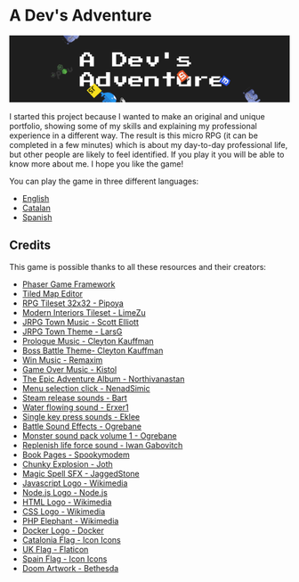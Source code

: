# A Dev's Adventure

<p style="text-align: center;">
  <img src="./src/web/images/cover.png" />
</p>

I started this project because I wanted to make an original and unique portfolio, showing some of my skills and explaining my professional experience in a different way. The result is this micro RPG (it can be completed in a few minutes) which is about my day-to-day professional life, but other people are likely to feel identified. If you play it you will be able to know more about me. I hope you like the game!

You can play the game in three different languages:

- [English](https://albert-gonzalez.github.io/a-dev-adventure-game/)
- [Catalan](https://albert-gonzalez.github.io/a-dev-adventure-game/index.ca.html)
- [Spanish](https://albert-gonzalez.github.io/a-dev-adventure-game/index.es.html)

## Credits

This game is possible thanks to all these resources and their creators:

<ul>
  <li>
    <a href="https://phaser.io/">Phaser Game Framework</a>
  </li>
  <li>
    <a href="https://www.mapeditor.org/">Tiled Map Editor</a>
  </li>
  <li>
    <a href="https://pipoya.itch.io/pipoya-rpg-tileset-32x32"
      >RPG Tileset 32x32 - Pipoya</a
    >
  </li>
  <li>
    <a href="https://limezu.itch.io/moderninteriors"
      >Modern Interiors Tileset - LimeZu</a
    >
  </li>
  <li>
    <a href="https://opengameart.org/content/jrpg-town-music"
      >JRPG Town Music - Scott Elliott</a
    >
  </li>
  <li>
    <a href="https://opengameart.org/content/rpg-town-theme-1"
      >JRPG Town Theme - LarsG</a
    >
  </li>
  <li>
    <a href="https://opengameart.org/content/prologue-theme"
      >Prologue Music - Cleyton Kauffman</a
    >
  </li>
  <li>
    <a href="https://opengameart.org/content/boss-battle-theme"
      >Boss Battle Theme- Cleyton Kauffman</a
    >
  </li>
  <li>
    <a href="https://opengameart.org/content/win-music-2"
      >Win Music - Remaxim</a
    >
  </li>
  <li>
    <a href="https://opengameart.org/content/game-over"
      >Game Over Music - Kistol</a
    >
  </li>
  <li>
    <a href="https://opengameart.org/content/the-epic-adventure-album"
      >The Epic Adventure Album - Northivanastan</a
    >
  </li>
  <li>
    <a href="https://opengameart.org/content/menu-selection-click"
      >Menu selection click - NenadSimic</a
    >
  </li>
  <li>
    <a href="https://opengameart.org/content/steam-release-sounds"
      >Steam release sounds - Bart</a
    >
  </li>
  <li>
    <a href="https://opengameart.org/content/water-flowing-sound"
      >Water flowing sound - Erxer1</a
    >
  </li>
  <li>
    <a href="https://opengameart.org/content/single-key-press-sounds"
      >Single key press sounds - Eklee</a
    >
  </li>
  <li>
    <a href="https://opengameart.org/content/battle-sound-effects"
      >Battle Sound Effects - Ogrebane</a
    >
  </li>
  <li>
    <a href="https://opengameart.org/content/monster-sound-pack-volume-1"
      >Monster sound pack volume 1 - Ogrebane</a
    >
  </li>
  <li>
    <a href="https://opengameart.org/content/replenish-life-force-sound"
      >Replenish life force sound - Iwan Gabovitch</a
    >
  </li>
  <li>
    <a href="https://opengameart.org/content/book-pages"
      >Book Pages - Spookymodem</a
    >
  </li>
  <li>
    <a href="https://opengameart.org/content/chunky-explosion"
      >Chunky Explosion - Joth</a
    >
  </li>
  <li>
    <a href="https://opengameart.org/content/magic-spell-sfx"
      >Magic Spell SFX - JaggedStone</a
    >
  </li>
  <li>
    <a
      href="https://commons.wikimedia.org/wiki/File:Unofficial_JavaScript_logo_2.svg"
      >Javascript Logo - Wikimedia</a
    >
  </li>
  <li>
    <a href="https://nodejs.org/ca/about/resources/">Node.js Logo - Node.js</a>
  </li>
  <li>
    <a
      href="https://commons.wikimedia.org/wiki/File:HTML5_logo_and_wordmark.svg"
      >HTML Logo - Wikimedia</a
    >
  </li>
  <li>
    <a href="https://commons.wikimedia.org/wiki/File:CSS3_logo_and_wordmark.svg"
      >CSS Logo - Wikimedia</a
    >
  </li>
  <li>
    <a
      href="https://commons.wikimedia.org/wiki/File:Webysther_20160423_-_Elephpant.svg"
      >PHP Elephant - Wikimedia</a
    >
  </li>
  <li>
    <a href="https://www.docker.com/company/newsroom/media-resources"
      >Docker Logo - Docker</a
    >
  </li>
  <li>
    <a href="https://icon-icons.com/icon/catalonia-flag/106770">
      Catalonia Flag - Icon Icons</a
    >
  </li>
  <li>
    <a href="https://www.flaticon.com/free-icon/united-kingdom_197374"
      >UK Flag - Flaticon</a
    >
  </li>
  <li>
    <a href="https://icon-icons.com/icon/flag-spain/106784"
      >Spain Flag - Icon Icons</a
    >
  </li>
  <li>
    <a href="https://slayersclub.bethesda.net/en/media#wallpapers"
      >Doom Artwork - Bethesda</a
    >
  </li>
</ul>

